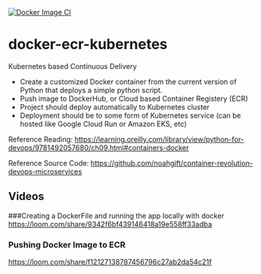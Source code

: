 [![Docker Image CI](https://github.com/missvicki/docker-ecr-kubernetes/actions/workflows/ci_cd.yml/badge.svg)](https://github.com/missvicki/docker-ecr-kubernetes/actions/workflows/ci_cd.yml)

# docker-ecr-kubernetes
Kubernetes based Continuous Delivery
- Create a customized Docker container from the current version of Python that deploys a simple python script.
- Push image to DockerHub, or Cloud based Container Registery (ECR)
- Project should deploy automatically to Kubernetes cluster
- Deployment should be to some form of Kubernetes service (can be hosted like Google Cloud Run or Amazon EKS, etc)

Reference Reading: https://learning.oreilly.com/library/view/python-for-devops/9781492057680/ch09.html#containers-docker

Reference Source Code: https://github.com/noahgift/container-revolution-devops-microservices


## Videos


###Creating a DockerFile and running the app locally with docker
https://loom.com/share/9342f6bf439146418a19e558ff33adba


### Pushing Docker Image to ECR 
https://loom.com/share/f12127138787456796c27ab2da54c21f
